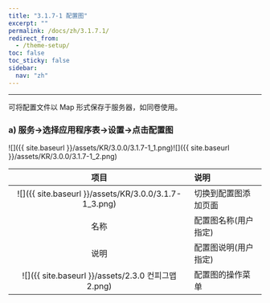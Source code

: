 ```yaml
---
title: "3.1.7-1 配置图"
excerpt: ""
permalink: /docs/zh/3.1.7.1/
redirect_from:
  - /theme-setup/
toc: false
toc_sticky: false
sidebar:
  nav: "zh"
---
```


---
可将配置文件以 Map 形式保存于服务器，如同卷使用。

### a\) 服务→选择应用程序表→设置→点击配置图
![]({{ site.baseurl }}/assets/KR/3.0.0/3.1.7-1_1.png)![]({{ site.baseurl }}/assets/KR/3.0.0/3.1.7-1_2.png)

| **项目** | **说明** |
| :---: | :--- |
| ![]({{ site.baseurl }}/assets/KR/3.0.0/3.1.7-1_3.png) | 切换到配置图添加页面 |
| 名称 | 配置图名称(用户指定) |
| 说明 | 配置图说明(用户指定) |
| ![]({{ site.baseurl }}/assets/2.3.0 컨피그맵2.png) | 配置图的操作菜单 |

